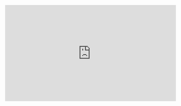 <iframe width="560" height="315" src="https://www.youtube.com/embed/rvurMR6Y2-U" frameborder="0" allow="accelerometer; autoplay; clipboard-write; encrypted-media; gyroscope; picture-in-picture" allowfullscreen></iframe>